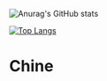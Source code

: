 ![Anurag's GitHub stats](https://github-readme-stats.vercel.app/api?username=ChineBoy111&show_icons=true&theme=radical)

[![Top Langs](https://github-readme-stats.vercel.app/api/top-langs/?username=ChineBoy111&layout=pie&hide=javascript,html,css)](https://github.com/anuraghazra/github-readme-stats)

# Chine



